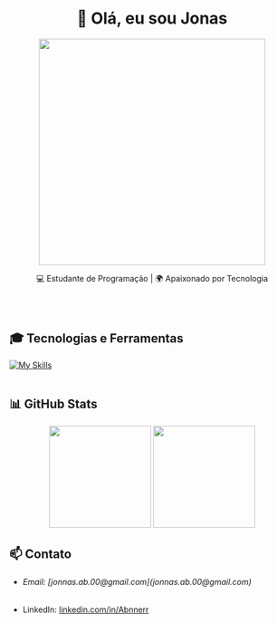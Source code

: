 <h1 align="center">👋 Olá, eu sou Jonas</h1>

<p align="center">
  <img src="https://github.com/Abnnerr/Abnnerr/blob/main/welcome.gif" width="400"/>
</p>

<p align="center">
  💻 Estudante de Programação | 🌍 Apaixonado por Tecnologia
</p><br><br>


## 🎓 Tecnologias e Ferramentas
[![My Skills](https://skillicons.dev/icons?i=html,css,javascript,python,tailwind,react)](https://skillicons.dev)<br><br>

## 📊 GitHub Stats

<div align="center">
  <img height="180em" src="https://github-readme-stats.vercel.app/api?username=Abnnerr&show_icons=true&theme=tokyonight"/>
  <img height="180em" src="https://github-readme-stats.vercel.app/api/top-langs/?username=Abnnerr&layout=compact&langs_count=7&theme=tokyonight"/>
</div>

## 📫 Contato

- <h6>Email: [jonnas.ab.00@gmail.com](jonnas.ab.00@gmail.com)</h6>
- LinkedIn: [linkedin.com/in/Abnnerr](https://www.linkedin.com/in/abner-vieira-b34710365/)

